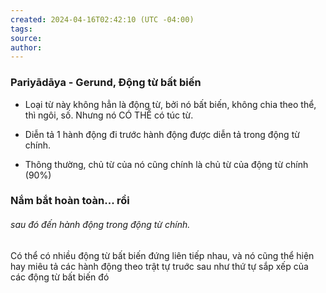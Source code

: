 ```yaml
---
created: 2024-04-16T02:42:10 (UTC -04:00)
tags: 
source: 
author:
---
```

### Pariyādāya - Gerund, Động từ bất biến

- Loại từ này không hẳn là động từ, bởi nó bất biến, không chia theo thể, thì ngôi, số. Nhưng nó CÓ THỂ có túc từ. 

- Diễn tả 1 hành động đi trước hành động được diễn tả trong động từ chính.

- Thông thường, chủ từ của nó cũng chính là chủ từ của động từ chính (90%)
### Nắm bắt hoàn toàn... rồi
###### sau đó đến hành động trong động từ chính.
Có thể có nhiều động từ bất biến đứng liên tiếp nhau, và nó cũng thể hiện hay miêu tả các hành động theo trật tự truớc sau như thứ tự sắp xếp của các động từ bất biến đó
